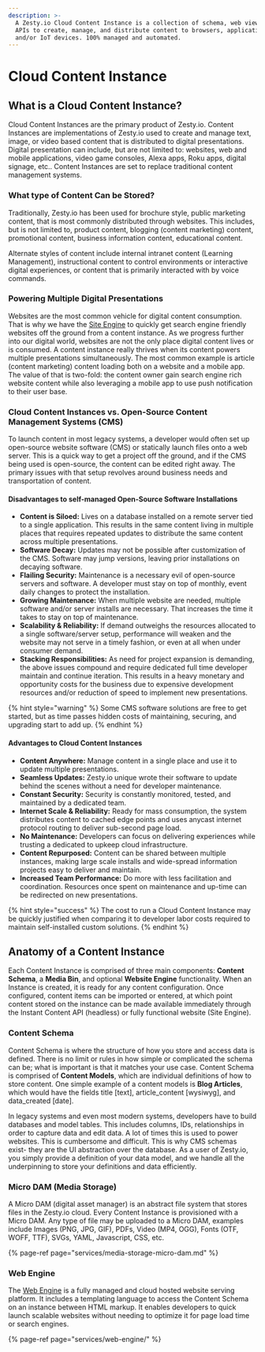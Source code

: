 ```yaml
---
description: >-
  A Zesty.io Cloud Content Instance is a collection of schema, web views, and
  APIs to create, manage, and distribute content to browsers, applications,
  and/or IoT devices. 100% managed and automated.
---
```


# Cloud Content Instance

## What is a Cloud Content Instance?

Cloud Content Instances are the primary product of Zesty.io. Content Instances are implementations of Zesty.io used to create and manage text, image, or video based content that is distributed to digital presentations. Digital presentation can include, but are not limited to: websites, web and mobile applications, video game consoles, Alexa apps, Roku apps, digital signage, etc.. Content Instances are set to replace traditional content management systems.

### What type of Content Can be Stored?

Traditionally, Zesty.io has been used for brochure style, public marketing content, that is most commonly distributed through websites. This includes, but is not limited to, product content, blogging \(content marketing\) content, promotional content, business information content, educational content.

Alternate styles of content include internal intranet content \(Learning Management\), instructional content to control environments or interactive digital experiences, or content that is primarily interacted with by voice commands.

### Powering Multiple Digital Presentations

Websites are the most common vehicle for digital content consumption. That is why we have the [Site Engine](services/web-engine/) to quickly get search engine friendly websites off the ground from a content instance. As we progress further into our digital world, websites are not the only place digital content lives or is consumed. A content instance really thrives when its content powers multiple presentations simultaneously. The most common example is article \(content marketing\) content loading both on a website and a mobile app. The value of that is two-fold: the content owner gain search engine rich website content while also leveraging a mobile app to use push notification to their user base.

### Cloud Content Instances vs. Open-Source Content Management Systems \(CMS\)

To launch content in most legacy systems, a developer would often set up open-source website software \(CMS\) or statically launch files onto a web server. This is a quick way to get a project off the ground, and if the CMS being used is open-source, the content can be edited right away. The primary issues with that setup revolves around business needs and transportation of content.

#### Disadvantages to self-managed Open-Source Software Installations

* **Content is Siloed:** Lives on a database installed on a remote server tied to a single application. This results in the same content living in multiple places that requires repeated updates to distribute the same content across multiple presentations.
* **Software Decay:** Updates may not be possible after customization of the CMS. Software may jump versions, leaving prior installations on decaying software.
* **Flailing Security:** Maintenance is a necessary evil of open-source servers and software. A developer must stay on top of monthly, event daily changes to protect the installation.
* **Growing Maintenance:** When multiple website are needed, multiple software and/or server installs are necessary. That increases the time it takes to stay on top of maintenance. 
* **Scalability & Reliability:**  If demand outweighs the resources allocated to a single software/server setup, performance will weaken and the website may not serve in a timely fashion, or even at all when under consumer demand.
* **Stacking Responsibilities:** As need for project expansion is demanding, the above issues compound and require dedicated full time developer maintain and continue iteration. This results in a heavy monetary and opportunity costs for the business due to expensive development resources and/or reduction of speed to implement new presentations.

{% hint style="warning" %}
Some CMS software solutions are free to get started, but as time passes hidden costs of maintaining, securing, and upgrading start to add up.
{% endhint %}

#### Advantages to Cloud Content Instances

* **Content Anywhere:** Manage content in a single place and use it to update multiple presentations. 
* **Seamless Updates:** Zesty.io unique wrote their software to update behind the scenes without a need for developer maintenance. 
* **Constant Security:** Security is constantly monitored, tested, and maintained by a dedicated team.
* **Internet Scale & Reliability:** Ready for mass consumption, the system distributes content to cached edge points and uses anycast internet protocol routing to deliver sub-second page load.
* **No Maintenance:** Developers can focus on delivering experiences while trusting a dedicated to upkeep cloud infrastructure.
* **Content Repurposed:** Content can be shared between multiple instances, making large scale installs and wide-spread information projects easy to deliver and maintain.
* **Increased Team Performance:** Do more with less facilitation and coordination. Resources once spent on maintenance and up-time can be redirected on new presentations.

{% hint style="success" %}
The cost to run a Cloud Content Instance may be quickly justified when comparing it to developer labor costs required to maintain self-installed custom solutions.
{% endhint %}

## Anatomy of a Content Instance

Each Content Instance is comprised of three main components: **Content Schema**, a **Media Bin**, and optional **Website Engine** functionality. When an Instance is created, it is ready for any content configuration. Once configured, content items can be imported or entered, at which point content stored on the instance can be made available immediately through the Instant Content API \(headless\) or fully functional website \(Site Engine\).

### Content Schema

Content Schema is where the structure of how you store and access data is defined. There is no limit or rules in how simple or complicated the schema can be; what is important is that it matches your use case. Content Schema is comprised of **Content Models**, which are individual definitions of how to store content. One simple example of a content models is **Blog Articles**, which would have the fields title \[text\], article\_content \[wysiwyg\], and data\_created \[date\].

In legacy systems and even most modern systems, developers have to build databases and model tables. This includes columns, IDs, relationships in order to capture data and edit data. A lot of times this is used to power websites. This is cumbersome and difficult. This is why CMS schemas exist- they are the UI abstraction over the database. As a user of Zesty.io, you simply provide a definition of your data model, and we handle all the underpinning to store your definitions and data efficiently.

### Micro DAM \(Media Storage\)

A Micro DAM \(digital asset manager\) is an abstract file system that stores files in the Zesty.io cloud. Every Content Instance is provisioned with a Micro DAM. Any type of file may be uploaded to a Micro DAM, examples include Images \(PNG, JPG, GIF\), PDFs, Video \(MP4, OGG\), Fonts \(OTF, WOFF, TTF\), SVGs, YAML, Javascript, CSS, etc.

{% page-ref page="services/media-storage-micro-dam.md" %}

### Web Engine

The [Web Engine](services/web-engine/) is a fully managed and cloud hosted website serving platform. It includes a templating language to access the Content Schema on an instance between HTML markup. It enables developers to quick launch scalable websites without needing to optimize it for page load time or search engines.

{% page-ref page="services/web-engine/" %}

